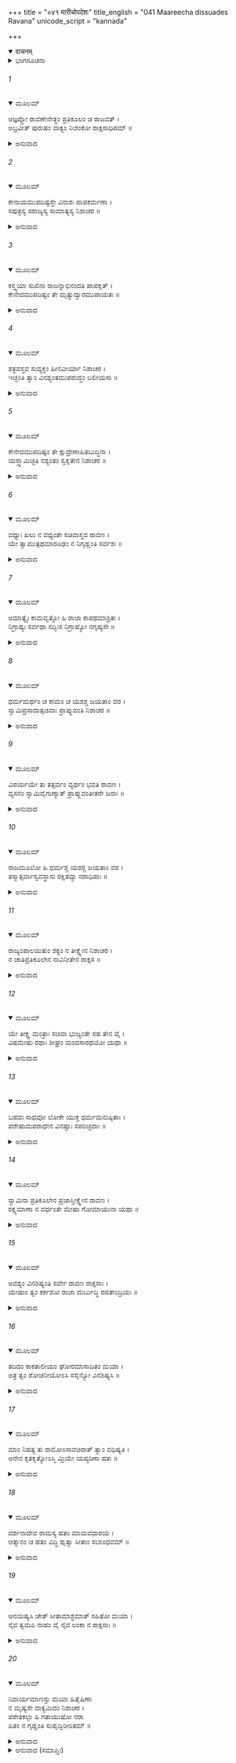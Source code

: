 +++
title = "०४१ मारीचोपदेशः"
title_english = "041 Maareecha dissuades Ravana"
unicode_script = "kannada"

+++
<details open><summary>वाचनम्</summary>

<div class="audioEmbed"  caption="श्रीराम-हरिसीताराममूर्ति-घनपाठिभ्यां वचनम्" src="https://archive.org/download/Ramayana-recitation-Sriram-harisItArAmamUrti-Ghanapaati-v2/Kanda_3/Kanda_3_ARK-041-Maaricho_Upadeshaha.mp3"></div>
</details>



<details><summary>ಭಾಗಸೂಚನಾ</summary>

ಮಾರೀಚನು ರಾವಣನಿಗೆ ವಿನಾಶದ ಭಯ ತೋರಿಸಿ ಪುನಃ ಸಮಜಾಯಿಸಿದುದು
</details>

###### 1


<details open><summary>ಮೂಲಮ್</summary>

ಆಜ್ಞಪ್ತೋ ರಾವಣೇನೇತ್ಥಂ ಪ್ರತಿಕೂಲಂ ಚ ರಾಜವತ್ ।  
ಅಬ್ರವೀತ್ ಪುರುಷಂ ವಾಕ್ಯಂ ನಿಃಶಂಕೋ ರಾಕ್ಷಸಾಧಿಪಮ್ ॥
</details>

<details><summary>ಅನುವಾದ</summary>

ರಾವಣನು ರಾಜನಂತೆ ಮಾರೀಚನಿಗೆ ಹೀಗೆ ಪ್ರತಿಕೂಲವಾದ ಅಪ್ಪಣೆ ಮಾಡಿದಾಗ ಅವನು ನಿಃಶಂಕನಾಗಿ ಆ ರಾಕ್ಷಸ ರಾಜನಲ್ಲಿ ಕಠೋರ ವಾಣಿಯಿಂದ ಇಂತು ಹೇಳಿದನು.॥1॥
</details>

###### 2


<details open><summary>ಮೂಲಮ್</summary>

ಕೇನಾಯಮುಪದಿಷ್ಟಸ್ತೇ ವಿನಾಶಃ ಪಾಪಕರ್ಮಣಾ ।  
ಸಪುತ್ರಸ್ಯ ಸರಾಜ್ಯಸ್ಯ ಸಾಮಾತ್ಯಸ್ಯ ನಿಶಾಚರ ॥
</details>

<details><summary>ಅನುವಾದ</summary>

ನಿಶಾಚರನೇ! ಪುತ್ರ, ರಾಜ್ಯ, ಮಂತ್ರಿಗಳ ಸಹಿತ ನಿನ್ನ ವಿನಾಶದ ಈ ಮಾರ್ಗವನ್ನು ಯಾವ ಪಾಪಿಯು ನಿನಗೆ ಹೇಳಿದನು.॥2॥
</details>

###### 3


<details open><summary>ಮೂಲಮ್</summary>

ಕಸ್ತ್ವಯಾ ಸುಖಿನಾ ರಾಜನ್ನಾಭಿನಂದತಿ ಪಾಪಕೃತ್ ।  
ಕೇನೇದಮುಪದಿಷ್ಟಂ  ತೇ ಮೃತ್ಯುದ್ವಾರಮುಪಾಯತಃ ॥
</details>

<details><summary>ಅನುವಾದ</summary>

ರಾಜನೇ! ನೀನು ಸುಖಿಯಾಗಿರುವುದನ್ನು ನೋಡಿ ಸಂತೋಷಗೊಳ್ಳದ ಪಾಪಾಚಾರಿಯು ಯಾರಾಗಿದ್ದಾನೆ? ಯಾರು ಯುಕ್ತಿಯಿಂದ ನೀನು ಸಾವಿನ ಬಾಗಿಲಿಗೆ ಹೋಗುವಂತಹ ಈ ಸಲಹೆಯನ್ನು ಕೊಟ್ಟನು.॥3॥
</details>

###### 4


<details open><summary>ಮೂಲಮ್</summary>

ಶತ್ರವಸ್ತವ ಸುವ್ಯಕ್ತಂ ಹೀನವೀರ್ಯಾ ನಿಶಾಚರ ।  
ಇಚ್ಛಂತಿ ತ್ವಾಂ ವಿನಶ್ಯಂತಮುಪರುದ್ಧಂ ಬಲೀಯಸಾ ॥
</details>

<details><summary>ಅನುವಾದ</summary>

ನಿಶಾಚರನೇ! ದುರ್ಬಲನಾದ ನಿನ್ನ ಶತ್ರುವು ನಿನ್ನಿಂದ ಯಾವುದೋ ಬಲವಂತನೊಡನೆ ಯುದ್ಧ ಮಾಡಿಸಿ ನೀನು ನಾಶವಾಗುವುದನ್ನು ನೋಡಲು ಬಯಸುತ್ತಿರುವನೆಂದು ಇದರಿಂದ ಸ್ಪಷ್ಟವಾಗಿ ತಿಳಿಯುತ್ತದೆ.॥4॥
</details>

###### 5


<details open><summary>ಮೂಲಮ್</summary>

ಕೇನೇದಮುಪದಿಷ್ಟಂ ತೇ ಕ್ಷುದ್ರೇಣಾಹಿತಬುದ್ಧಿನಾ ।  
ಯಸ್ತ್ವಾಮಿಚ್ಛತಿ ನಶ್ಯಂತಂ ಸ್ವಕೃತೇನ ನಿಶಾಚರ ॥
</details>

<details><summary>ಅನುವಾದ</summary>

ರಾಕ್ಷಸರಾಜನೇ! ನಿನ್ನ ಅಹಿತದ ವಿಚಾರವನ್ನು ಇರಿಸಿಕೊಂಡ ಯಾವ ನೀಚನು ನಿನಗೆ ಈ ಪಾಪ ಮಾಡುವ ಉಪದೇಶ ಕೊಟ್ಟಿರುವನು? ಅವನು ನಿನ್ನನ್ನು ತನ್ನ ಕುಕರ್ಮದಿಂದಲೇ ನಾಶವಾಗುವುದನ್ನು ನೋಡಲು ಬಯಸುತ್ತಿರುವನು.॥5॥
</details>

###### 6


<details open><summary>ಮೂಲಮ್</summary>

ವಧ್ಯಾಃ ಖಲು ನ ವಧ್ಯಂತೇ ಸಚಿವಾಸ್ತವ ರಾವಣ ।  
ಯೇ ತ್ವಾಮುತ್ಪಥಮಾರೂಢಂ ನ ನಿಗೃಹ್ಣಂತಿ ಸರ್ವಶಃ ॥
</details>

<details><summary>ಅನುವಾದ</summary>

ರಾವಣನೇ! ಕೆಟ್ಟದಾರಿಯಲ್ಲಿ ನಡೆಯುವ ನಿನ್ನ ಮಂತ್ರಿಗಳು ನಿನ್ನಂತಹ ರಾಜನನ್ನು ಈ ಪಾಪಕರ್ಮದಿಂದ ಎಲ್ಲರೀತಿಯಿಂದಲೂ ತಡೆಯುತ್ತಿಲ್ಲ. ಅವರು ನಿಶ್ಚಯವಾಗಿ ವಧೆಗೆ ಯೋಗ್ಯರಾಗಿದ್ದಾರೆ. ಅದರೆ ನೀನು ಅವರನ್ನು ವಧಿಸುತ್ತಿಲ್ಲ.॥6॥
</details>

###### 7


<details open><summary>ಮೂಲಮ್</summary>

ಅಮಾತ್ಯೈಃ ಕಾಮವೃತ್ತೋ ಹಿ ರಾಜಾ ಕಾಪಥಮಾಶ್ರಿತಃ ।  
ನಿಗ್ರಾಹ್ಯಃ ಸರ್ವಥಾ ಸದ್ಭಿಃಸ ನಿಗ್ರಾಹ್ಯೋ ನಗೃಹ್ಯಸೇ ॥
</details>

<details><summary>ಅನುವಾದ</summary>

ರಾಜನು ಸ್ವೇಚ್ಛಾಚಾರಿಯಾಗಿ ಕೆಟ್ಟಮಾರ್ಗದಲ್ಲಿ ನಡೆಯತೊಡಗಿದರೆ ಅವನನ್ನು ಎಲ್ಲ ವಿಧದಿಂದ ತಡೆಯುವುದು ಒಳ್ಳೆ ಮಂತ್ರಿಗಳ ಕರ್ತವ್ಯವಾಗಿದೆ. ನೀನು ತಡೆಯಲು ಯೋಗ್ಯನಾಗಿದ್ದೀಯ, ಹೀಗಿದ್ದರೂ ಆ ಮಂತ್ರಿಗಳು ತಡೆಯುತ್ತಿಲ್ಲ.॥7॥
</details>

###### 8


<details open><summary>ಮೂಲಮ್</summary>

ಧರ್ಮಮರ್ಥಂ ಚ ಕಾಮಂ ಚ ಯಶಶ್ಚ ಜಯತಾಂ ವರ ।  
ಸ್ವಾಮಿಪ್ರಸಾದಾತ್ಸಚಿವಾಃ ಪ್ರಾಪ್ನುವಂತಿ ನಿಶಾಚರ ॥
</details>

<details><summary>ಅನುವಾದ</summary>

ವಿಜಯೀವೀರರಲ್ಲಿ ಶ್ರೇಷ್ಠ ನಿಶಾಚರನೇ! ಮಂತ್ರಿಗಳು ತನ್ನ ಸ್ವಾಮಿ ರಾಜನ ಕೃಪೆಯಿಂದಲೇ ಧರ್ಮ, ಅರ್ಥ, ಕಾಮ ಮತ್ತು ಯಶ ಪಡೆಯುತ್ತಾರೆ.॥8॥
</details>

###### 9


<details open><summary>ಮೂಲಮ್</summary>

ವಿಪರ್ಯಯೇ ತು ತತ್ಸರ್ವಂ ವ್ಯರ್ಥಂ ಭವತಿ ರಾವಣ ।  
ವ್ಯಸನಂ ಸ್ವಾಮಿವೈಗುಣ್ಯಾತ್ ಪ್ರಾಪ್ನುವಂತೀತರೇ ಜನಾಃ ॥
</details>

<details><summary>ಅನುವಾದ</summary>

ರಾವಣ! ಸ್ವಾಮಿಯ ಕೃಪೆ ಇಲ್ಲದಿದ್ದರೆ ಎಲ್ಲವೂ ವ್ಯರ್ಥವಾಗುತ್ತದೆ. ರಾಜನ ದೋಷದಿಂದ ಇತರ ಜನರಿಗೂ ಕಷ್ಟ ಅನುಭವಿಸಬೇಕಾಗುತ್ತದೆ.॥9॥
</details>

###### 10


<details open><summary>ಮೂಲಮ್</summary>

ರಾಜಮೂಲೋ ಹಿ ಧರ್ಮಶ್ಚ ಯಶಶ್ಚ ಜಯತಾಂ ವರ ।  
ತಸ್ಮಾತ್ಸರ್ವಾಸ್ವವಸ್ಥಾಸು ರಕ್ಷಿತವ್ಯಾ ನರಾಧಿಪಾಃ ॥
</details>

<details><summary>ಅನುವಾದ</summary>

ವಿಜಯಶೀಲರಲ್ಲಿ ಶ್ರೇಷ್ಠ ರಾಕ್ಷಸರಾಜನೇ! ಧರ್ಮ ಮತ್ತು ಯಶದ ಪ್ರಾಪ್ತಿಗೆ ಮೂಲ ಕಾರಣನಾಗಿದ್ದಾನೆ. ಆದ್ದರಿಂದ ಎಲ್ಲ ಅವಸ್ಥೆಗಳಲ್ಲಿ ರಾಜನನ್ನು ರಕ್ಷಿಸಬೇಕು.॥10॥
</details>

###### 11


<details open><summary>ಮೂಲಮ್</summary>

ರಾಜ್ಯಂಪಾಲಯಿತುಂ ಶಕ್ಯಂ ನ ತೀಕ್ಷ್ಣೇನ ನಿಶಾಚರ ।  
ನ ಚಾತಿಪ್ರತಿಕೂಲೇನ ನಾವಿನೀತೇನ ರಾಕ್ಷಸ ॥
</details>

<details><summary>ಅನುವಾದ</summary>

ನಿಶಾಚರ ರಾಕ್ಷಸನೇ! ಯಾರ ಸ್ವಭಾವ ಅತ್ಯಂತ ತಿಕ್ಷ್ಣವಾಗಿರುತ್ತದೋ, ಯಾರು ಜನತೆಗೆ ಅತ್ಯಂತ ಪ್ರತಿಕೂಲನಾಗಿ ನಡೆಯುವನೋ, ವಿನಯವಿಲ್ಲದವನೋ, ಇಂತಹ ರಾಜನಿಂದ ರಾಜ್ಯದ ರಕ್ಷಣೆ ಆಗಲಾರದು.॥11॥
</details>

###### 12


<details open><summary>ಮೂಲಮ್</summary>

ಯೇ ತೀಕ್ಷ್ಣ ಮಂತ್ರಾಃ ಸಚಿವಾ ಭುಜ್ಯಂತೇ ಸಹ ತೇನ ವೈ ।  
ವಿಷಮೇಷು ರಥಾಃ ಶೀಘ್ರಂ ಮಂದಸಾರಥಯೋ ಯಥಾ ॥
</details>

<details><summary>ಅನುವಾದ</summary>

ತೀಕ್ಷ್ಣವಾದ ಉಪಾಯವನ್ನು ಉಪದೇಶಿಸುವ ಮಂತ್ರಿಗಳು ತಮ್ಮ ಸಲಹೆಯನ್ನು ಮನ್ನಿಸುವ ರಾಜನೊಂದಿಗೆ ದುಃಖ ಅನುಭವಿಸುತ್ತಾರೆ. ಮೂರ್ಖ ಸಾರಥಿಯ ರಥವು ಎತ್ತರ-ತಗ್ಗು ನೆಲದ ಮೇಲೆ ಓಡಿದಾಗ ಸಾರಥಿಯ ಜೊತೆಗೆ ರಥಿಕನೂ ಸಂಕಟದಲ್ಲಿ ಬೀಳುತ್ತಾನೆ.॥12॥
</details>

###### 13


<details open><summary>ಮೂಲಮ್</summary>

ಬಹವಃ ಸಾಧವೋ ಲೋಕೇ ಯುಕ್ತ ಧರ್ಮಮನುಷ್ಠಿತಾಃ ।  
ಪರೇಷಾಮಪರಾಧೇನ ವಿನಷ್ಟಾಃ ಸಪರಿಚ್ಛದಾಃ ॥
</details>

<details><summary>ಅನುವಾದ</summary>

ಮೇಲೆ ಹೇಳಿದ ಧರ್ಮವನ್ನು ಅನುಷ್ಠಾನ ಮಾಡುವ ಅನೇಕ ಸಾಧು-ಸತ್ಪುರುಷರು ಈ ಜಗತ್ತಿನಲ್ಲಿ ಬೇರೆಯವರ ಅಪರಾಧದಿಂದ ಪರಿವಾರಸಹಿತ ನಷ್ಟವಾಗಿ ಹೋಗಿರುವರು.॥13॥
</details>

###### 14


<details open><summary>ಮೂಲಮ್</summary>

ಸ್ವಾಮಿನಾ ಪ್ರತಿಕೂಲೇನ ಪ್ರಜಾಸ್ತೀಕ್ಷ್ಣೇನ ರಾವಣ ।  
ರಕ್ಷ್ಯಮಾಣಾ ನ ವರ್ಧಂತೇ ಮೇಷಾ ಗೋಮಾಯುನಾ ಯಥಾ ॥
</details>

<details><summary>ಅನುವಾದ</summary>

ರಾವಣ! ಪ್ರತಿಕೂಲ ವರ್ತನೆ ಮತ್ತು ತೀಕ್ಷ್ಣ ಸ್ವಭಾವವುಳ್ಳ ರಾಜನಿಂದ ರಕ್ಷಿತವಾದ ಪ್ರಜೆಯು-ತೋಳಗಳಿಂದ ರಕ್ಷಿತವಾದ ಕುರಿಗಳಂತೆ ವೃದ್ಧಿಯನ್ನು ಹೊಂದುವುದಿಲ್ಲ.॥14॥
</details>

###### 15


<details open><summary>ಮೂಲಮ್</summary>

ಅವಶ್ಯಂ ವಿನಶಿಷ್ಯಂತಿ  ಸರ್ವೇ ರಾವಣ ರಾಕ್ಷಸಾಃ ।  
ಯೇಷಾಂ ತ್ವಂ ಕರ್ಕಶೋ ರಾಜಾ ದುರ್ಬುದ್ಧಿ ರಜಿತೇಂದ್ರಿಯಃ ॥
</details>

<details><summary>ಅನುವಾದ</summary>

ರಾವಣ! ಕ್ರೂರಿಯಾದ, ದುಷ್ಟಬುದ್ಧಿಯುಳ್ಳ, ಜಿತೇಂದ್ರಿಯನಲ್ಲದ ನಿನ್ನಿಂದ ರಾಕ್ಷಸರೆಲ್ಲರೂ ಅವಶ್ಯವಾಗಿ ನಾಶವಾಗಿ ಹೋಗುವರು.॥15॥
</details>

###### 16


<details open><summary>ಮೂಲಮ್</summary>

ತದಿದಂ ಕಾಕತಾಲೀಯಂ ಘೋರಮಾಸಾದಿತಂ ಮಯಾ ।  
ಅತ್ರ ತ್ವಂ ಶೋಚನೀಯೋಽಸಿ ಸಸೈನ್ಯೋ ವಿನಶಿಷ್ಯಸಿ ॥
</details>

<details><summary>ಅನುವಾದ</summary>

ಕಾಕತಾಲೀಯ ನ್ಯಾಯಕ್ಕನುಸಾರ ನನಗೆ ನಿನ್ನೊಂದಿಗೆ ಅಕಸ್ಮತ್ತಾಗಿ ಈ ಘೋರ ದುಃಖಪ್ರಾಪ್ತವಾಯಿತು. ಈ ವಿಷಯದಲ್ಲಿ ನನಗೆ ನೀನೇ ಶೋಕಕ್ಕೆ ಯೋಗ್ಯನೆಂದು ಅನಿಸುತ್ತದೆ. ಏಕೆಂದರೆ ಸೈನ್ಯದೊಂದಿಗೆ ನಿನ್ನ ನಾಶವಾಗಿ ಹೋಗುವುದು.॥16॥
</details>

###### 17


<details open><summary>ಮೂಲಮ್</summary>

ಮಾಂ ನಿಹತ್ಯ ತು ರಾಮೋಽಸಾವಚಿರಾತ್ ತ್ವಾಂ ವಧಿಷ್ಯತಿ ।  
ಅನೇನ ಕೃತಕೃತ್ಯೋಽಸ್ಮಿ ಮ್ರಿಯೇ ಯಪ್ಯರಿಣಾ ಹತಃ ॥
</details>

<details><summary>ಅನುವಾದ</summary>

ಶ್ರೀರಾಮಚಂದ್ರನು ನನ್ನನ್ನು ಕೊಂದು, ನಿನ್ನನ್ನೂ ಬೇಗನೇ ವಧಿಸುವನು. ಎರಡು ರೀತಿಯಿಂದಲೂ ನನ್ನ ಮೃತ್ಯುವು ನಿಶ್ಚಿತವಾದಾಗ ಶ್ರೀರಾಮನ ಕೈಯಿಂದ ಆಗುವ ಈ ಮೃತ್ಯುವಿನಿಂದ ನಾನು ಕೃತಕೃತ್ಯನಾಗುವೆನು. ಏಕೆಂದರೆ ಶತ್ರುವಿನಿಂದ ಯುದ್ಧದಲ್ಲಿ ಸತ್ತು ಪ್ರಾಣತ್ಯಾಗ ಮಾಡುವೆನು. (ನಿನ್ನಂತಹ ರಾಜನ ಕೈಯಿಂದ ಬಲವಂತವಾಗಿ ಪ್ರಾಣವನ್ನು ದಂಡ ಪಡೆಯುವ ಕಷ್ಟ ಅನುಭವಿಸಲಾರೆನು..॥17॥
</details>

###### 18


<details open><summary>ಮೂಲಮ್</summary>

ದರ್ಶನಾದೇವ ರಾಮಸ್ಯ ಹತಂ ಮಾಮವಧಾರಯ ।  
ಆತ್ಮಾನಂ ಚ ಹತಂ ವಿದ್ಧಿ ಹೃತ್ವಾ ಸೀತಾಂ ಸಬಾಂಧವಮ್ ॥
</details>

<details><summary>ಅನುವಾದ</summary>

ರಾಜನ್! ಶ್ರೀರಾಮನ ಮುಂದೆ ಹೋಗಿ ಅವನ ದೃಷ್ಟಿ ಬೀಳುತ್ತಲೇ ನಾನು ಸತ್ತುಹೋಗುವೆನು. ನೀನು ಸೀತೆಯನ್ನು ಅಪಹರಣ ಮಾಡಿದರೆ ನಿನ್ನ ಬಂಧು-ಬಾಂಧವರೊಂದಿಗೆ ಸತ್ತೆ ಎಂದೇ ತಿಳಿ.॥18॥
</details>

###### 19


<details open><summary>ಮೂಲಮ್</summary>

ಆನಯಿಷ್ಯಸಿ ಚೇತ್ ಸೀತಾಮಾಶ್ರಮಾತ್ ಸಹಿತೋ ಮಯಾ ।  
ನೈವ ತ್ವಮಪಿ ನಾಹಂ ವೈ ನೈವ ಲಂಕಾ ನ ರಾಕ್ಷಸಾಃ ॥
</details>

<details><summary>ಅನುವಾದ</summary>

ನೀನು ನನ್ನೊಂದಿಗೆ ಹೋಗಿ ಶ್ರೀರಾಮನ ಆಶ್ರಮದಿಂದ ಸೀತೆಯನ್ನು ಅಪಹರಿಸಿದರೆ ನೀನಾಗಲೀ, ನಾನಾಗಲೀ, ಉಳಿಯಲಾರೆವು. ಲಂಕಾಪುರಿಯು ಮತ್ತು ಅಲ್ಲಿಯ ನಿವಾಸಿ ರಾಕ್ಷಸರು ಉಳಿಯಲಾರರು.॥19॥
</details>

###### 20


<details open><summary>ಮೂಲಮ್</summary>

ನಿವಾರ್ಯಮಾಣಸ್ತು ಮಯಾ ಹಿತೈಷಿಣಾ  
ನ ಮೃಷ್ಯಸೇ ವಾಕ್ಯಮಿದಂ ನಿಶಾಚರ ।  
ಪರೇತಕಲ್ಪಾ ಹಿ ಗತಾಯುಷೋ ನರಾ  
ಹಿತಂ ನ ಗೃಹ್ಣಂತಿ ಸುಹೃದ್ಭಿರೀರಿತಮ್ ॥
</details>

<details><summary>ಅನುವಾದ</summary>

ನಿಶಾಚರನೇ! ನಾನು ನಿನ್ನ ಹಿತೈಷಿಯಾಗಿದ್ದೇನೆ, ಅದಕ್ಕಾಗಿ ನಿನ್ನನ್ನು ಪಾಪಕರ್ಮದಿಂದ ತಡೆಯುತ್ತಿದ್ದೇನೆ. ಆದರೆ ನಿನಗೆ ನನ್ನ ಮಾತು ಸಹನವಾಗುವುದಿಲ್ಲ. ಆಯುಷ್ಯ ಮುಗಿದು ಮರಣಾಸನ್ನನಾದ ಪುರುಷನು ತನ್ನ ಸುಹೃದರು ಹೇಳಿದ ಮಾತನ್ನು ಹಿತಕರವೆಂದು ಸ್ವೀಕರಿಸುವುದಿಲ್ಲ. ಇದು ಸತ್ಯವಾಗಿದೆ.॥20॥
</details>

<details><summary>ಅನುವಾದ (ಸಮಾಪ್ತಿಃ)</summary>

ಶ್ರೀ ವಾಲ್ಮೀಕಿವಿರಚಿತ ಆರ್ಷರಾಮಾಯಣ ಆದಿಕಾವ್ಯದ ಅರಣ್ಯಕಾಂಡದಲ್ಲಿ ನಲವತ್ತೊಂದನೆಯ ಸರ್ಗ ಸಂಪೂರ್ಣವಾಯಿತು.॥41॥
</details>
